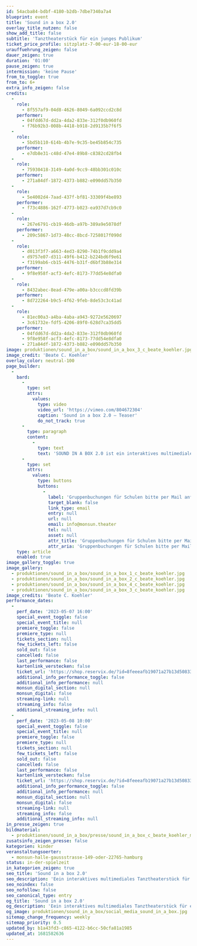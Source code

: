 ```yaml
---
id: 54acba84-bdbf-4180-b2db-7dbe7340a7a4
blueprint: event
title: 'Sound in a box 2.0'
overlay_title_nutzen: false
show_add_title: false
subtitle: 'Tanztheaterstück für ein junges Publikum'
ticket_price_profile: sitzplatz-7-00-eur-18-00-eur
urauffuehrung_zeigen: false
dauer_zeigen: true
duration: '01:00'
pause_zeigen: true
intermission: 'keine Pause'
from_to_toggle: true
from_to: 6+
extra_info_zeigen: false
credits:
  -
    role:
      - 8f557af9-04d8-4626-8049-6a092ccd2c8d
    performer:
      - 04fdd67d-dd2a-4da2-833e-312f0db960fd
      - f76b92b3-008b-4418-b918-2d9135b7f6f5
  -
    role:
      - 5bd5b110-614b-4b7e-9c35-be45b854c735
    performer:
      - e7db8e31-c48d-47e4-89b8-c8382cd28fb4
  -
    role:
      - 75930418-3149-4a0d-9cc9-48bb301c010c
    performer:
      - 271a84df-1872-4373-b882-e090dd57b350
  -
    role:
      - 5e4002d4-7aad-437f-bf81-33309f4be893
    performer:
      - f73c4886-162f-4773-b023-ea937d7cb9c0
  -
    role:
      - 267e6791-cb19-46db-a97b-389a9e5078df
    performer:
      - 209c5867-1d73-48cc-8bcd-7258017f090d
  -
    role:
      - d013f3f7-a663-4ed3-8290-74b1f9cdd9a4
      - d9757e07-d311-49f6-b412-b224bd6f9e61
      - f3199ab6-cb15-4476-b31f-d6bf3b88e314
    performer:
      - 9f8e958f-acf3-4efc-8173-77dd54e8dfa0
  -
    role:
      - 8432abec-8ead-479e-a00a-b3cccd8fd39b
    performer:
      - 8d722264-b9c5-4f62-9feb-8de53c3c41ad
  -
    role:
      - 81ec00a3-a4ba-4aba-a943-9272e5620697
      - 3c61732e-fdf5-4206-89f0-628d7ca35dd5
    performer:
      - 04fdd67d-dd2a-4da2-833e-312f0db960fd
      - 9f8e958f-acf3-4efc-8173-77dd54e8dfa0
      - 271a84df-1872-4373-b882-e090dd57b350
image: produktionen/sound_in_a_box/sound_in_a_box_3_c_beate_koehler.jpg
image_credit: 'Beate C. Koehler'
overlay_color: neutral-100
page_builder:
  -
    bard:
      -
        type: set
        attrs:
          values:
            type: video
            video_url: 'https://vimeo.com/804672304'
            caption: 'Sound in a box 2.0 – Teaser'
            do_not_track: true
      -
        type: paragraph
        content:
          -
            type: text
            text: 'SOUND IN A BOX 2.0 ist ein interaktives multimediales Tanztheaterstück für ein junges Publikum. Eine wilde Reise durch verschiedene Welten - ein Spiel mit kindlicher Phantasie. Bewegung wird in Klang und Klang in Bewegung transformiert - ein Dialog zwischen Körper und Sound entsteht. Die Kinder werden immer wieder zur Interaktion eingeladen und dürfen am Ende selbst aktiv werden, tanzen und mit Sound experimentieren.'
      -
        type: set
        attrs:
          values:
            type: buttons
            buttons:
              -
                label: 'Gruppenbuchungen für Schulen bitte per Mail anfragen'
                target_blank: false
                link_type: email
                entry: null
                url: null
                email: info@monsun.theater
                tel: null
                asset: null
                attr_title: 'Gruppenbuchungen für Schulen bitte per Mail anfragen'
                attr_aria: 'Gruppenbuchungen für Schulen bitte per Mail anfragen'
    type: article
    enabled: true
image_gallery_toggle: true
image_gallery:
  - produktionen/sound_in_a_box/sound_in_a_box_1_c_beate_koehler.jpg
  - produktionen/sound_in_a_box/sound_in_a_box_2_c_beate_koehler.jpg
  - produktionen/sound_in_a_box/sound_in_a_box_4_c_beate_koehler.jpg
  - produktionen/sound_in_a_box/sound_in_a_box_3_c_beate_koehler.jpg
image_credits: 'Beate C. Koehler'
performance_dates:
  -
    perf_date: '2023-05-07 16:00'
    special_event_toggle: false
    special_event_title: null
    premiere_toggle: false
    premiere_type: null
    tickets_section: null
    few_tickets_left: false
    sold_out: false
    cancelled: false
    last_performance: false
    kartenlink_verstecken: false
    ticket_url: 'https://shop.reservix.de/?id=8feeeafb19071a27b13d5083379d95183e9ab490f2f135faf80b2fecfc1ba00f2aba7ad8945f4a4292549eb86feddc1b&vID=7337&eventGrpID=429507&eventID=2080194'
    additional_info_performance_toggle: false
    additional_info_performance: null
    monsun_digital_section: null
    monsun_digital: false
    streaming-link: null
    streaming_info: false
    additional_streaming_info: null
  -
    perf_date: '2023-05-08 10:00'
    special_event_toggle: false
    special_event_title: null
    premiere_toggle: false
    premiere_type: null
    tickets_section: null
    few_tickets_left: false
    sold_out: false
    cancelled: false
    last_performance: false
    kartenlink_verstecken: false
    ticket_url: 'https://shop.reservix.de/?id=8feeeafb19071a27b13d5083379d95183e9ab490f2f135faf80b2fecfc1ba00f2aba7ad8945f4a4292549eb86feddc1b&vID=7337&eventGrpID=429507&eventID=2080195'
    additional_info_performance_toggle: false
    additional_info_performance: null
    monsun_digital_section: null
    monsun_digital: false
    streaming-link: null
    streaming_info: false
    additional_streaming_info: null
in_presse_zeigen: true
bildmaterial:
  - produktionen/sound_in_a_box/presse/sound_in_a_box_c_beate_koehler_monsun.zip
zusatsinfo_zeigen_presse: false
kategorien: kinder
veranstaltungsoerter:
  - monsun-halle-gaussstrasse-149-oder-22765-hamburg
status: in-der-spielzeit
in_kategorien_zeigen: true
seo_title: 'Sound in a box 2.0'
seo_description: 'Eein interaktives multimediales Tanztheaterstück für ein junges Publikum. Eine wilde Reise durch verschiedene Welten - ein Spiel mit kindlicher Phantasie.'
seo_noindex: false
seo_nofollow: false
seo_canonical_type: entry
og_title: 'Sound in a box 2.0'
og_description: 'Eein interaktives multimediales Tanztheaterstück für ein junges Publikum. Eine wilde Reise durch verschiedene Welten - ein Spiel mit kindlicher Phantasie.'
og_image: produktionen/sound_in_a_box/social_media_sound_in_a_box.jpg
sitemap_change_frequency: weekly
sitemap_priority: 0.5
updated_by: b1a43fd3-c865-4122-b6cc-50cfa81a1985
updated_at: 1681582636
---
```

